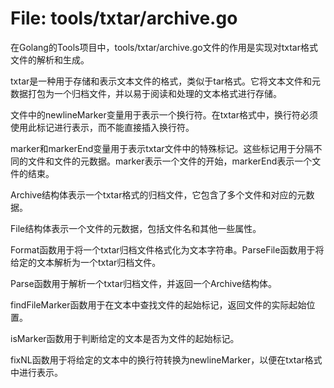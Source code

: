 # File: tools/txtar/archive.go

在Golang的Tools项目中，tools/txtar/archive.go文件的作用是实现对txtar格式文件的解析和生成。

txtar是一种用于存储和表示文本文件的格式，类似于tar格式。它将文本文件和元数据打包为一个归档文件，并以易于阅读和处理的文本格式进行存储。

文件中的newlineMarker变量用于表示一个换行符。在txtar格式中，换行符必须使用此标记进行表示，而不能直接插入换行符。

marker和markerEnd变量用于表示txtar文件中的特殊标记。这些标记用于分隔不同的文件和文件的元数据。marker表示一个文件的开始，markerEnd表示一个文件的结束。

Archive结构体表示一个txtar格式的归档文件，它包含了多个文件和对应的元数据。

File结构体表示一个文件的元数据，包括文件名和其他一些属性。

Format函数用于将一个txtar归档文件格式化为文本字符串。ParseFile函数用于将给定的文本解析为一个txtar归档文件。

Parse函数用于解析一个txtar归档文件，并返回一个Archive结构体。

findFileMarker函数用于在文本中查找文件的起始标记，返回文件的实际起始位置。

isMarker函数用于判断给定的文本是否为文件的起始标记。

fixNL函数用于将给定的文本中的换行符转换为newlineMarker，以便在txtar格式中进行表示。

